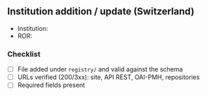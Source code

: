 ## Institution addition / update (Switzerland)

- Institution: <!-- Name -->
- ROR: <!-- ror:xxxxxxxxx -->

### Checklist
- [ ] File added under `registry/` and valid against the schema
- [ ] URLs verified (200/3xx): site, API REST, OAI-PMH, repositories
- [ ] Required fields present
